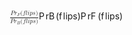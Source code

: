 <span class="katex"><span class="katex-mathml"><math xmlns="http://www.w3.org/1998/Math/MathML"><semantics><mrow><mfrac><mrow><mi>P</mi><msub><mi>r</mi><mi>F</mi></msub><mo stretchy="false">(</mo><mi>f</mi><mi>l</mi><mi>i</mi><mi>p</mi><mi>s</mi><mo stretchy="false">)</mo></mrow><mrow><mi>P</mi><msub><mi>r</mi><mi>B</mi></msub><mo stretchy="false">(</mo><mi>f</mi><mi>l</mi><mi>i</mi><mi>p</mi><mi>s</mi><mo stretchy="false">)</mo></mrow></mfrac></mrow><annotation encoding="application/x-tex">\frac{Pr_F(flips)}{Pr_B(flips)}</annotation></semantics></math></span><span class="katex-html" aria-hidden="true"><span class="base"><span class="strut" style="height:1.53em;vertical-align:-0.52em;"></span><span class="mord"><span class="mopen nulldelimiter"></span><span class="mfrac"><span class="vlist-t vlist-t2"><span class="vlist-r"><span class="vlist" style="height:1.01em;"><span style="top:-2.655em;"><span class="pstrut" style="height:3em;"></span><span class="sizing reset-size6 size3 mtight"><span class="mord mtight"><span class="mord mathnormal mtight" style="margin-right:0.13889em;">P</span><span class="mord mtight"><span class="mord mathnormal mtight" style="margin-right:0.02778em;">r</span><span class="msupsub"><span class="vlist-t vlist-t2"><span class="vlist-r"><span class="vlist" style="height:0.3448em;"><span style="top:-2.3567071428571427em;margin-left:-0.02778em;margin-right:0.07142857142857144em;"><span class="pstrut" style="height:2.5em;"></span><span class="sizing reset-size3 size1 mtight"><span class="mord mathnormal mtight" style="margin-right:0.05017em;">B</span></span></span></span><span class="vlist-s">​</span></span><span class="vlist-r"><span class="vlist" style="height:0.14329285714285717em;"><span></span></span></span></span></span></span><span class="mopen mtight">(</span><span class="mord mathnormal mtight" style="margin-right:0.10764em;">f</span><span class="mord mathnormal mtight" style="margin-right:0.01968em;">l</span><span class="mord mathnormal mtight">i</span><span class="mord mathnormal mtight">p</span><span class="mord mathnormal mtight">s</span><span class="mclose mtight">)</span></span></span></span><span style="top:-3.23em;"><span class="pstrut" style="height:3em;"></span><span class="frac-line" style="border-bottom-width:0.04em;"></span></span><span style="top:-3.485em;"><span class="pstrut" style="height:3em;"></span><span class="sizing reset-size6 size3 mtight"><span class="mord mtight"><span class="mord mathnormal mtight" style="margin-right:0.13889em;">P</span><span class="mord mtight"><span class="mord mathnormal mtight" style="margin-right:0.02778em;">r</span><span class="msupsub"><span class="vlist-t vlist-t2"><span class="vlist-r"><span class="vlist" style="height:0.3448em;"><span style="top:-2.3567071428571427em;margin-left:-0.02778em;margin-right:0.07142857142857144em;"><span class="pstrut" style="height:2.5em;"></span><span class="sizing reset-size3 size1 mtight"><span class="mord mathnormal mtight" style="margin-right:0.13889em;">F</span></span></span></span><span class="vlist-s">​</span></span><span class="vlist-r"><span class="vlist" style="height:0.14329285714285717em;"><span></span></span></span></span></span></span><span class="mopen mtight">(</span><span class="mord mathnormal mtight" style="margin-right:0.10764em;">f</span><span class="mord mathnormal mtight" style="margin-right:0.01968em;">l</span><span class="mord mathnormal mtight">i</span><span class="mord mathnormal mtight">p</span><span class="mord mathnormal mtight">s</span><span class="mclose mtight">)</span></span></span></span></span><span class="vlist-s">​</span></span><span class="vlist-r"><span class="vlist" style="height:0.52em;"><span></span></span></span></span></span><span class="mclose nulldelimiter"></span></span></span></span></span>